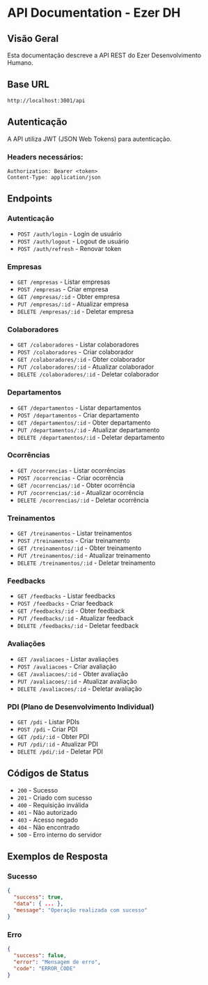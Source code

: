 # API Documentation - Ezer DH

## Visão Geral

Esta documentação descreve a API REST do Ezer Desenvolvimento Humano.

## Base URL

```
http://localhost:3001/api
```

## Autenticação

A API utiliza JWT (JSON Web Tokens) para autenticação.

### Headers necessários:
```
Authorization: Bearer <token>
Content-Type: application/json
```

## Endpoints

### Autenticação
- `POST /auth/login` - Login de usuário
- `POST /auth/logout` - Logout de usuário
- `POST /auth/refresh` - Renovar token

### Empresas
- `GET /empresas` - Listar empresas
- `POST /empresas` - Criar empresa
- `GET /empresas/:id` - Obter empresa
- `PUT /empresas/:id` - Atualizar empresa
- `DELETE /empresas/:id` - Deletar empresa

### Colaboradores
- `GET /colaboradores` - Listar colaboradores
- `POST /colaboradores` - Criar colaborador
- `GET /colaboradores/:id` - Obter colaborador
- `PUT /colaboradores/:id` - Atualizar colaborador
- `DELETE /colaboradores/:id` - Deletar colaborador

### Departamentos
- `GET /departamentos` - Listar departamentos
- `POST /departamentos` - Criar departamento
- `GET /departamentos/:id` - Obter departamento
- `PUT /departamentos/:id` - Atualizar departamento
- `DELETE /departamentos/:id` - Deletar departamento

### Ocorrências
- `GET /ocorrencias` - Listar ocorrências
- `POST /ocorrencias` - Criar ocorrência
- `GET /ocorrencias/:id` - Obter ocorrência
- `PUT /ocorrencias/:id` - Atualizar ocorrência
- `DELETE /ocorrencias/:id` - Deletar ocorrência

### Treinamentos
- `GET /treinamentos` - Listar treinamentos
- `POST /treinamentos` - Criar treinamento
- `GET /treinamentos/:id` - Obter treinamento
- `PUT /treinamentos/:id` - Atualizar treinamento
- `DELETE /treinamentos/:id` - Deletar treinamento

### Feedbacks
- `GET /feedbacks` - Listar feedbacks
- `POST /feedbacks` - Criar feedback
- `GET /feedbacks/:id` - Obter feedback
- `PUT /feedbacks/:id` - Atualizar feedback
- `DELETE /feedbacks/:id` - Deletar feedback

### Avaliações
- `GET /avaliacoes` - Listar avaliações
- `POST /avaliacoes` - Criar avaliação
- `GET /avaliacoes/:id` - Obter avaliação
- `PUT /avaliacoes/:id` - Atualizar avaliação
- `DELETE /avaliacoes/:id` - Deletar avaliação

### PDI (Plano de Desenvolvimento Individual)
- `GET /pdi` - Listar PDIs
- `POST /pdi` - Criar PDI
- `GET /pdi/:id` - Obter PDI
- `PUT /pdi/:id` - Atualizar PDI
- `DELETE /pdi/:id` - Deletar PDI

## Códigos de Status

- `200` - Sucesso
- `201` - Criado com sucesso
- `400` - Requisição inválida
- `401` - Não autorizado
- `403` - Acesso negado
- `404` - Não encontrado
- `500` - Erro interno do servidor

## Exemplos de Resposta

### Sucesso
```json
{
  "success": true,
  "data": { ... },
  "message": "Operação realizada com sucesso"
}
```

### Erro
```json
{
  "success": false,
  "error": "Mensagem de erro",
  "code": "ERROR_CODE"
}
```
